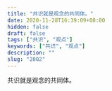 ```yaml
---
title: "共识就是观念的共同体。"
date: 2020-11-28T16:39:09+08:00
hidden: false
draft: false
tags: ["共识", "观点"]
keywords: ["共识", "观点"]
description: ""
slug: "2802"
---
```


共识就是观念的共同体。
